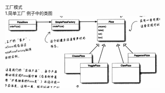 工厂模式  
1.简单工厂
例子中的类图  
![alt text](https://github.com/AronGuan/DesignPattern/blob/master/images/simpleFactory.PNG)
